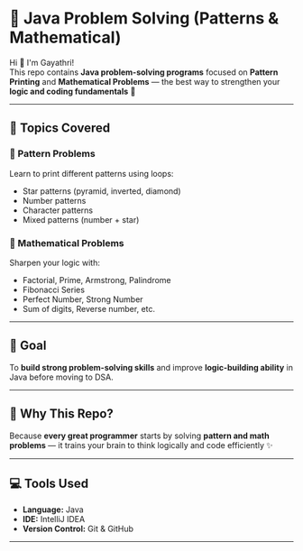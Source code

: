 # 🧮 Java Problem Solving (Patterns & Mathematical)

Hi 👋 I'm Gayathri!  
This repo contains **Java problem-solving programs** focused on **Pattern Printing** and **Mathematical Problems** — the best way to strengthen your **logic and coding fundamentals** 💪

---

## 🧩 Topics Covered

### 🔷 Pattern Problems
Learn to print different patterns using loops:
- Star patterns (pyramid, inverted, diamond)
- Number patterns
- Character patterns
- Mixed patterns (number + star)

### 🔹 Mathematical Problems
Sharpen your logic with:
- Factorial, Prime, Armstrong, Palindrome
- Fibonacci Series
- Perfect Number, Strong Number
- Sum of digits, Reverse number, etc.

---

## 🎯 Goal
To **build strong problem-solving skills** and improve **logic-building ability** in Java before moving to DSA.


---

## 🧠 Why This Repo?
Because **every great programmer** starts by solving **pattern and math problems** — it trains your brain to think logically and code efficiently ✨

---

## 💻 Tools Used
- **Language:** Java  
- **IDE:** IntelliJ IDEA  
- **Version Control:** Git & GitHub  

---


